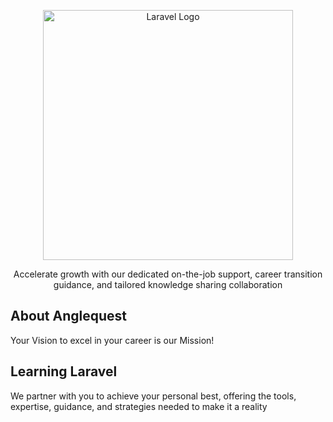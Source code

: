 <p align="center"><a href="https://laravel.com" target="_blank"><img src="https://cdn.builder.io/api/v1/image/assets/TEMP/1f2d38e99b0016f2bd167d2cfd38ff0d43c9f94a93c84b4e04a02d32658fb401?apiKey=7b9918e68d9b487793009b3aea5b1a32&" width="400" alt="Laravel Logo"></a></p>

<p align="center">
Accelerate growth with our dedicated on-the-job support, career transition guidance, and tailored knowledge sharing collaboration</p>

## About Anglequest

Your Vision to excel in your career is our Mission!

## Learning Laravel

We partner with you to achieve your personal best, offering the tools, expertise, guidance, and strategies needed to make it a reality

